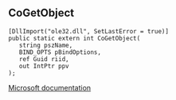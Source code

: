 ## CoGetObject

```
[DllImport("ole32.dll", SetLastError = true)]
public static extern int CoGetObject(
   string pszName,
   BIND_OPTS pBindOptions,
   ref Guid riid,
   out IntPtr ppv
);
```

[Microsoft documentation](TODO)
